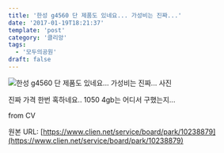 ```yaml
---
title: '한성 g4560 단 제품도 있네요... 가성비는 진짜...'
date: '2017-01-19T18:21:37'
template: 'post'
category: '클리앙'
tags: 
  - '모두의공원'
draft: false
---
```


![한성 g4560 단 제품도 있네요... 가성비는 진짜... 사진](https://cdn.clien.net/web/api/file/F01/5465335/accafcb774414020827.PNG?w=780&h=30000)

진짜 가격 한번 혹하네요.. 1050 4gb는 어디서 구했는지...  
  
from CV

원본 URL: [https://www.clien.net/service/board/park/10238879](https://www.clien.net/service/board/park/10238879)